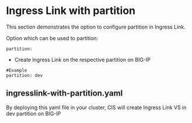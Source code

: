 # Ingress Link with partition

This section demonstrates the option to configure partition in Ingress Link.

Option which can be used to partition:

```
partition:
```
* Create Ingress Link on the respective partition on BIG-IP

```
#Example
partition: dev
```

## ingresslink-with-partition.yaml

By deploying this yaml file in your cluster, CIS will create Ingress Link VS in dev partition on BIG-IP

